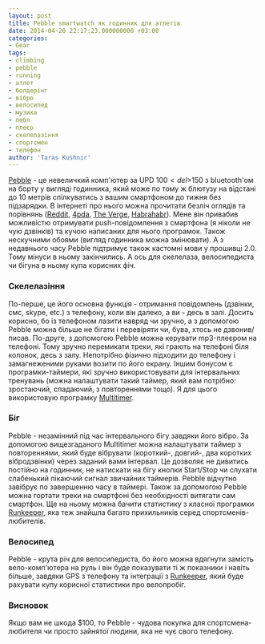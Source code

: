 ```yaml
---
layout: post
title: Pebble smartwatch як годинник для атлетів
date: 2014-04-20 22:17:23.000000000 +03:00
categories:
- Gear
tags:
- climbing
- pebble
- running
- атлет
- болдерінг
- вібро
- велосипед
- музика
- пебл
- плеєр
- скелелазіння
- спортсмен
- телефон
author: 'Taras Kushnir'
---
```


<a title="Get Pebble" href="https://getpebble.com/" target="_blank" rel="noopener noreferrer">Pebble</a> - це невеличкий комп'ютер за UPD $100 <del>$150</del> з bluetooth'ом на борту у вигляді годинника, який може по тому ж блютузу на відстані до 10 метрів спілкуватись з вашим смартфоном до тижня без підзарядки. В інтернеті про нього можна прочитати безліч оглядів та порівнянь (<a title="Subreddit" href="http://www.reddit.com/r/pebble" target="_blank" rel="noopener noreferrer">Reddit</a>, <a title="4pda.ru" href="http://4pda.ru/forum/index.php?showtopic=418195" target="_blank" rel="noopener noreferrer">4pda</a>, <a title="Pebble smartwatch review" href="http://www.theverge.com/2013/1/28/3924904/pebble-smartwatch-review" target="_blank" rel="noopener noreferrer">The Verge</a>, <a title="Обзор Kickstarter-часов Pebble" href="http://habrahabr.ru/post/174641/" target="_blank" rel="noopener noreferrer">Habrahabr</a>). Мене він привабив можливістю отримувати push-повідомлення з смартфона (я ніколи не чую дзвінків) та кучою написаних для нього програмок. Також нескучними обоями (вигляд годинника можна змінювати). А з недавнього часу Pebble підтримує також кастомні мови у прошивці 2.0. Тому мінуси в ньому закінчились. А ось для скелелаза, велосипедиста чи бігуна в ньому купа корисних фіч.

<!--more-->

### Скелелазіння

По-перше, це його основна функція - отримання повідомлень (дзвінки, смс, skype, etc.) з телефону, коли він далеко, а ви - десь в залі. Досить корисно, бо із телефоном лазити навряд чи зручно, а з допомогою Pebble можна більше не бігати і перевіряти чи, бува, хтось не дзвонив/писав. По-друге, з допомогою Pebble можна керувати mp3-плеєром на телефоні. Тому зручно перемикати треки, які грають на телефоні біля колонок, десь з залу. Непотрібно фізично підходити до телефону і замагнеженими руками возити по його екрану. Іншим бонусом є програмки-таймери, які зручно використовувати для інтервальних тренувань (можна налаштувати такий таймер, який вам потрібно: зростаючий, спадаючий, з повтореннями тощо). Я для цього використовую програмку [Multitimer](http://forums.getpebble.com/discussion/comment/88368/#Comment_88368).

### Біг

Pebble - незамінний під час інтервального бігу завдяки його вібро. За допомогою вищезгаданого Multitimer можна налаштувати таймер з повтореннями, який буде вібрувати (короткий-, довгий-, два коротких вібродзвінки) через заданий вами інтервал. Це дозволяє не дивитись постійно на годинник, не натискати на бігу кнопки Start/Stop чи слухати слабенький пікаючий сигнал звичайних таймерів. Pebble відчутно завібрує по завершенню часу в таймері. Також за допомогою Pebble можна гортати треки на смартфоні без необхідності витягати сам смартфон. Ще на ньому можна бачити статистику з класної програмки <a title="Runkeeper" href="http://runkeeper.com" target="_blank" rel="noopener noreferrer">Runkeeper</a>, яка теж знайшла багато прихильників серед спортсменів-любителів.

### Велосипед

Pebble - крута річ для велосипедиста, бо його можна вдягнути замість вело-комп'ютера на руль і він буде показувати ті ж показники і навіть більше, завдяки GPS з телефону та інтеграції з [Runkeeper](http://runkeeper.com), який буде рахувати купу корисної статистики про велопробіг.

### Висновок

Якщо вам не шкода $100, то Pebble - чудова покупка для спортсмена-любителя чи просто зайнятої людини, яка не чує свого телефону.
